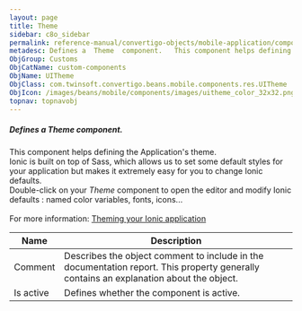 ```yaml
---
layout: page
title: Theme
sidebar: c8o_sidebar
permalink: reference-manual/convertigo-objects/mobile-application/components/custom-components/theme/
metadesc: Defines a  Theme  component.   This component helps defining the Application's theme. Ionic is built on top of Sass, which allows us to set some defau
ObjGroup: Customs
ObjCatName: custom-components
ObjName: UITheme
ObjClass: com.twinsoft.convertigo.beans.mobile.components.res.UITheme
ObjIcon: /images/beans/mobile/components/images/uitheme_color_32x32.png
topnav: topnavobj
---
```

##### Defines a <i>Theme</i> component. <br/>

 This component helps defining the Application's theme.<br/>
Ionic is built on top of Sass, which allows us to set some default styles for your application but makes it extremely easy for you to change Ionic defaults.<br/>
 Double-click on your <i>Theme</i> component to open the editor and modify Ionic defaults : named color variables, fonts, icons...<br/>
<br/>
 For more information: <a href='https://ionicframework.com/docs/v3/theming/theming-your-app/' target='_blank'>Theming your Ionic application</a>

Name | Description 
--- | ---
Comment | Describes the object comment to include in the documentation report.  This property generally contains an explanation about the object. 
Is active | Defines whether the component is active. 

